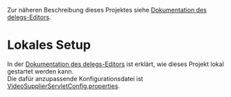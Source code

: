 Zur näheren Beschreibung dieses Projektes siehe [Dokumentation des delegs-Editors](https://github.com/delegs/delegs-Editor/blob/master/doc/setup.md#delegsvideosupplier).

# Lokales Setup

In der [Dokumentation des delegs-Editors](https://github.com/delegs/delegs-Editor/blob/master/doc/setup.md#delegsvideosupplier-1) ist erklärt, wie dieses Projekt lokal gestartet werden kann.  
Die dafür anzupassende Konfigurationsdatei ist [VideoSupplierServletConfig.properties](src/main/webapp/WEB-INF/resource/VideoSupplierServletConfig.properties).

